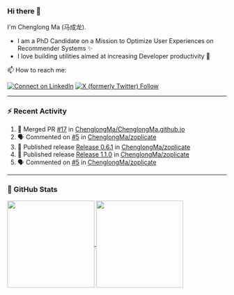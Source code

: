 ### Hi there 👋

I'm Chenglong Ma (马成龙). 

* I am a PhD Candidate on a Mission to Optimize User Experiences on Recommender Systems ✨
* I love building utilities aimed at increasing Developer productivity 💪 

📫 How to reach me:

[![Connect on LinkedIn](https://img.shields.io/badge/--linkedin?label=LinkedIn&logo=LinkedIn&style=social)](https://www.linkedin.com/in/machenglong/)
[![X (formerly Twitter) Follow](https://img.shields.io/twitter/follow/ChenglongM)](https://twitter.com/ChenglongM)

---

### :zap: Recent Activity

<!--START_SECTION:activity-->
1. 🎉 Merged PR [#17](https://github.com/ChenglongMa/ChenglongMa.github.io/pull/17) in [ChenglongMa/ChenglongMa.github.io](https://github.com/ChenglongMa/ChenglongMa.github.io)
2. 🗣 Commented on [#5](https://github.com/ChenglongMa/zoplicate/issues/5#issuecomment-1858856810) in [ChenglongMa/zoplicate](https://github.com/ChenglongMa/zoplicate)
3. 🚀 Published release [Release 0.6.1](https://github.com/ChenglongMa/zoplicate/releases/tag/0.6.1) in [ChenglongMa/zoplicate](https://github.com/ChenglongMa/zoplicate)
4. 🚀 Published release [Release 1.1.0](https://github.com/ChenglongMa/zoplicate/releases/tag/1.1.0) in [ChenglongMa/zoplicate](https://github.com/ChenglongMa/zoplicate)
5. 🗣 Commented on [#5](https://github.com/ChenglongMa/zoplicate/issues/5#issuecomment-1858812720) in [ChenglongMa/zoplicate](https://github.com/ChenglongMa/zoplicate)
<!--END_SECTION:activity-->

---

### 🌱 GitHub Stats

<a href="https://github.com/ChenglongMa#-github-stats">
  <img height=200 align="center" src="https://github-readme-stats.vercel.app/api?username=ChenglongMa" />
</a>
<a href="https://github.com/ChenglongMa#-github-stats">
  <img height=200 align="center" src="https://github-readme-stats.vercel.app/api/top-langs?username=ChenglongMa&layout=compact&langs_count=8&card_width=320" />
</a>


<!--
**ChenglongMa/ChenglongMa** is a ✨ _special_ ✨ repository because its `README.md` (this file) appears on your GitHub profile.

Here are some ideas to get you started:

- 🔭 I’m currently working on ...
- 🌱 I’m currently learning ...
- 👯 I’m looking to collaborate on ...
- 🤔 I’m looking for help with ...
- 💬 Ask me about ...
- 📫 How to reach me: ...
- 😄 Pronouns: ...
- ⚡ Fun fact: ...

![Chenglong's GitHub stats](https://github-readme-stats.vercel.app/api?username=ChenglongMa&show_icons=true&count_private=true)

---

![Top Langs](https://github-readme-stats.vercel.app/api/top-langs/?username=ChenglongMa)

---
-->
